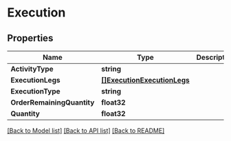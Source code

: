 # Execution

## Properties

Name | Type | Description | Notes
------------ | ------------- | ------------- | -------------
**ActivityType** | **string** |  | [optional] 
**ExecutionLegs** | [**[]ExecutionExecutionLegs**](Execution_executionLegs.md) |  | [optional] 
**ExecutionType** | **string** |  | [optional] 
**OrderRemainingQuantity** | **float32** |  | [optional] 
**Quantity** | **float32** |  | [optional] 

[[Back to Model list]](../README.md#documentation-for-models) [[Back to API list]](../README.md#documentation-for-api-endpoints) [[Back to README]](../README.md)


